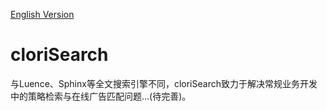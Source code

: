[English Version](README.md)

cloriSearch
====
与Luence、Sphinx等全文搜索引擎不同，cloriSearch致力于解决常规业务开发中的策略检索与在线广告匹配问题...(待完善)。

